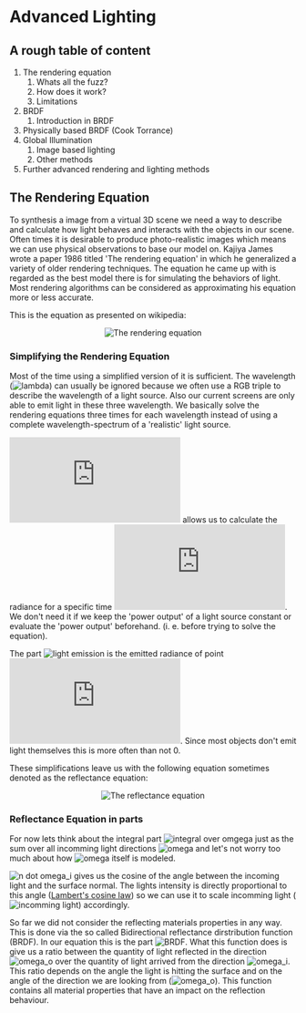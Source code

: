 # Advanced Lighting
## A rough table of content
1. The rendering equation
   1. Whats all the fuzz?
   2. How does it work?
   3. Limitations
2. BRDF
   1. Introduction in BRDF
3. Physically based BRDF (Cook Torrance)
4. Global Illumination
   1. Image based lighting
   2. Other methods
5. Further advanced rendering and lighting methods

## The Rendering Equation
To synthesis a image from a virtual 3D scene we need a way to describe and calculate how light behaves and interacts with the objects in our scene. Often times it is desirable to produce photo-realistic images which means we can use physical observations to base our model on. Kajiya James wrote a paper 1986 titled 'The rendering equation' in which he generalized a variety of older rendering techniques. The equation he came up with is regarded as the best model there is for simulating the behaviors of light. Most rendering algorithms can be considered as approximating his equation more or less accurate.

This is the equation as presented on wikipedia:
<p align="center">
  <img src="https://latex.codecogs.com/gif.latex?L_{\text{o}}(\mathbf&space;x,&space;\omega_{\text{o}},&space;\lambda,&space;t)&space;=&space;L_e(\mathbf&space;x,&space;\omega_{\text{o}},&space;\lambda,&space;t)&space;&plus;&space;\int_\Omega&space;f_r(\mathbf&space;x,&space;\omega_{\text{i}},&space;\omega_{\text{o}},&space;\lambda,&space;t)&space;L_{\text{i}}(\mathbf&space;x,&space;\omega_{\text{i}},&space;\lambda,&space;t)&space;(\omega_{\text{i}}\cdot\mathbf&space;n)&space;\operatorname&space;d&space;\omega_{\text{i}}" alt="The rendering equation"/>
</p>

### Simplifying the Rendering Equation

Most of the time using a simplified version of it is sufficient. The wavelength (![lambda](https://latex.codecogs.com/gif.latex?\lambda)) can usually be ignored because we often use a RGB triple to describe the wavelength of a light source. Also our current screens are only able to emit light in these three wavelength. We basically solve the rendering equations three times for each wavelength instead of using a complete wavelength-spectrum of a 'realistic' light source.

![time](https://latex.codecogs.com/gif.latex?t) allows us to calculate the radiance for a specific time ![time](https://latex.codecogs.com/gif.latex?t). We don't need it if we keep the 'power output' of a light source constant or evaluate the 'power output' beforehand. (i. e. before trying to solve the equation).


The part ![light emission](https://latex.codecogs.com/gif.latex?L_e(\mathbf&space;x,&space;\omega_{\text{o}},&space;\lambda,&space;t)) is the emitted radiance of point ![x](https://latex.codecogs.com/gif.latex?x). Since most objects don't emit light themselves this is more often than not 0.

These simplifications leave us with the following equation sometimes denoted as the reflectance equation:


<p align="center">
   <img src="https://latex.codecogs.com/gif.latex?L_o(x,\omega_o)&space;=&space;\int\limits_{\Omega}&space;f_r(x,\omega_i,\omega_o)&space;L_i(x,\omega_i)(&space;n&space;\cdot&space;\omega_i)&space;d\omega_i" alt="The reflectance equation"/>
</p>

### Reflectance Equation in parts
For now lets think about the integral part ![integral over omgega](https://latex.codecogs.com/gif.latex?\int\limits_{\Omega}[...]d\omega_i) just as the sum over all incomming light directions ![omega](https://latex.codecogs.com/gif.latex?\omega) and let's not worry too much about how ![omega](https://latex.codecogs.com/gif.latex?\omega) itself is modeled.

![n dot omega_i](https://latex.codecogs.com/gif.latex?(n\cdot\omega_i)) gives us the cosine of the angle between the incoming light and the surface normal. The lights intensity is directly proportional to this angle ([Lambert's cosine law](https://en.wikipedia.org/wiki/Lambert%27s_cosine_law)) so we can use it to scale incomming light (![incomming light](https://latex.codecogs.com/gif.latex?L_i(x,\omega_i)(n\cdot\omega_i))) accordingly.

So far we did not consider the reflecting materials properties in any way. This is done via the so called Bidirectional reflectance dirstribution function (BRDF). In our equation this is the part ![BRDF](https://latex.codecogs.com/gif.latex?f_r(x,\omega_i,\omega_o)). What this function does is give us a ratio between the quantity of light reflected in the direction ![omega_o](https://latex.codecogs.com/gif.latex?\omega_o) over the quantity of light arrived from the direction ![omega_i](https://latex.codecogs.com/gif.latex?\omega_i). This ratio depends on the angle the light is hitting the surface and on the angle of the direction we are looking from (![omega_o](https://latex.codecogs.com/gif.latex?\omega_o)). This function contains all material properties that have an impact on the reflection behaviour.





